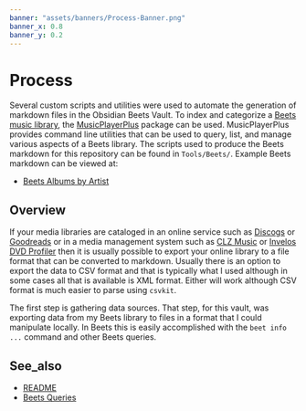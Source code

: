 ```yaml
---
banner: "assets/banners/Process-Banner.png"
banner_x: 0.8
banner_y: 0.2
---
```


# Process

Several custom scripts and utilities were used to automate the generation of markdown files in the Obsidian Beets Vault. To index and categorize a [Beets music library](https://beets.io/), the [MusicPlayerPlus](https://github.com/doctorfree/MusicPlayerPlus#readme) package can be used. MusicPlayerPlus provides command line utilities that can be used to query, list, and manage various aspects of a Beets library. The scripts used to produce the Beets markdown for this repository can be found in `Tools/Beets/`. Example Beets markdown can be viewed at:

- [Beets Albums by Artist](Beets_Albums_by_Artist.md)

## Overview

If your media libraries are cataloged in an online service such as [Discogs](https://discogs.com) or [Goodreads](https://goodreads.com) or in a media management system such as [CLZ Music](https://connect.collectorz.com) or [Invelos DVD Profiler](http://www.invelos.com/) then it is usually possible to export your online library to a file format that can be converted to markdown. Usually there is an option to export the data to CSV format and that is typically what I used although in some cases all that is available is XML format. Either will work although CSV format is much easier to parse using `csvkit`.

The first step is gathering data sources. That step, for this vault, was exporting data from my Beets library to files in a format that I could manipulate locally. In Beets this is easily accomplished with the `beet info ...` command and other Beets queries.

## See_also

- [README](README.md)
- [Beets Queries](Beets_Queries.md)

